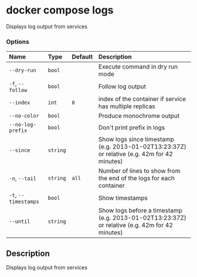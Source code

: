 # docker compose logs

<!---MARKER_GEN_START-->
Displays log output from services

### Options

| Name                 | Type     | Default | Description                                                                                    |
|:---------------------|:---------|:--------|:-----------------------------------------------------------------------------------------------|
| `--dry-run`          | `bool`   |         | Execute command in dry run mode                                                                |
| `-f`, `--follow`     | `bool`   |         | Follow log output                                                                              |
| `--index`            | `int`    | `0`     | index of the container if service has multiple replicas                                        |
| `--no-color`         | `bool`   |         | Produce monochrome output                                                                      |
| `--no-log-prefix`    | `bool`   |         | Don't print prefix in logs                                                                     |
| `--since`            | `string` |         | Show logs since timestamp (e.g. 2013-01-02T13:23:37Z) or relative (e.g. 42m for 42 minutes)    |
| `-n`, `--tail`       | `string` | `all`   | Number of lines to show from the end of the logs for each container                            |
| `-t`, `--timestamps` | `bool`   |         | Show timestamps                                                                                |
| `--until`            | `string` |         | Show logs before a timestamp (e.g. 2013-01-02T13:23:37Z) or relative (e.g. 42m for 42 minutes) |


<!---MARKER_GEN_END-->

## Description

Displays log output from services
